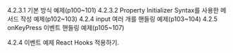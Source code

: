 4.2.3.1 기본 방식 예제(p100~101)
4.2.3.2 Property Initializer Syntax를 사용한 메서드 작성 예제(p102~103)
4.2.4 input 여러 개를 핸들링 예제(p103~104)
4.2.5 onKeyPress 이벤트 핸들링 예제(p105~107)

4.2.4 이벤트 예제 React Hooks 적용하기. 